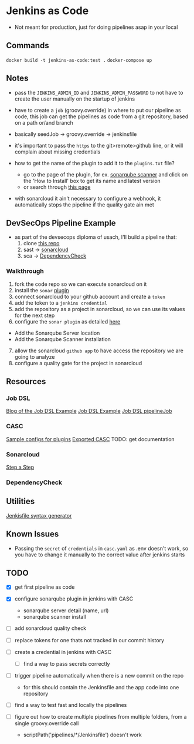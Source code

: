 # Jenkins as Code

* Not meant for production, just for doing pipelines asap in your local

## Commands

`docker build -t jenkins-as-code:test .`
`docker-compose up`

## Notes

* pass the `JENKINS_ADMIN_ID` and `JENKINS_ADMIN_PASSWORD` to not have to create the user manually on the startup of jenkins

* have to create a `job` (groovy.override) in where to put our pipeline as code, this job can get the pipelines as code from a git repository, based on a path or/and branch

* basically seedJob -> groovy.override -> jenkinsfile

* it's important to pass the `https` to the git>remote>github line, or it will complain about missing credentials

* how to get the name of the plugin to add it to the `plugins.txt` file?
    - go to the page of the plugin, for ex. [sonarqube scanner](https://plugins.jenkins.io/sonar/) and click on the 'How to Install' box to get its name and latest version
    - or search through [this page](https://archives.jenkins.io/plugins/)

* with sonarcloud it ain't necessary to configure a webhook, it automatically stops the pipeline if the quality gate ain met

## DevSecOps Pipeline Example

* as part of the devsecops diploma of usach, I'll build a pipeline that:
    1. clone [this repo](https://github.com/PheaSoy/spring-boot-kubernetes)
    2. sast -> [sonarcloud](https://docs.sonarqube.org/7.9/analysis/scan/sonarscanner-for-jenkins/)
    3. sca  -> [DependencyCheck ](https://github.com/jeremylong/DependencyCheck)

### Walkthrough

1. fork the code repo so we can execute sonarcloud on it
2. install the `sonar` [plugin](https://plugins.jenkins.io/sonar/)
3. connect sonarcloud to your github account and create a `token`
4. add the token to a `jenkins credential`
5. add the repository as a project in sonarcloud, so we can use its values for the next step
6. configure the `sonar plugin` as detailed [here](https://igorski.co/sonarqube-scans-using-jenkins-declarative-pipelines/)
  - Add the Sonarqube Server location
  - Add the Sonarqube Scanner installation
7. allow the sonarcloud `github app` to have access the repository we are going to analyze
8. configure a quality gate for the project in sonarcloud

## Resources

### Job DSL

[Blog of the Job DSL Example](https://remy-dewolf.medium.com/our-journey-to-continuous-delivery-chapter-3-automate-your-configuration-with-jenkins-dsl-1ff14d7de4c4)
[Job DSL Example](https://github.com/Ticketfly/jenkins-docker-examples/tree/master/02-job-dsl)
[Job DSL pipelineJob](https://jenkinsci.github.io/job-dsl-plugin/#path/pipelineJob-definition-cpsScm)

### CASC

[Sample configs for plugins](https://github.com/jenkinsci/configuration-as-code-plugin/tree/master/demos)
[Exported CASC](http://localhost:8080/configuration-as-code/viewExport)
TODO: get documentation 

### Sonarcloud

[Step a Step](https://igorski.co/sonarqube-scans-using-jenkins-declarative-pipelines/)

### DependencyCheck


## Utilities

[Jenkisfile syntax generator](https://opensource.triology.de/jenkins/pipeline-syntax/)

## Known Issues

- Passing the `secret` of `credentials` in `casc.yaml` as .env doesn't work, so you have to change it manually to the correct value after jenkins starts

## TODO

- [x] get first pipeline as code
- [x] configure sonarqube plugin in jenkins with CASC
    - sonarqube server detail (name, url)
    - sonarqube scanner install
- [ ] add sonarcloud quality check

- [ ] replace tokens for one thats not tracked in our commit history
- [ ] create a credential in jenkins with CASC
  - [ ] find a way to pass secrets correctly
- [ ] trigger pipeline automatically when there is a new commit on the repo
    - for this should contain the Jenkinsfile and the app code into one repository
- [ ] find a way to test fast and locally the pipelines
- [ ] figure out how to create multiple pipelines from multiple folders, from a single groovy.override call
    - scriptPath('pipelines/*/Jenkinsfile') doesn't work
